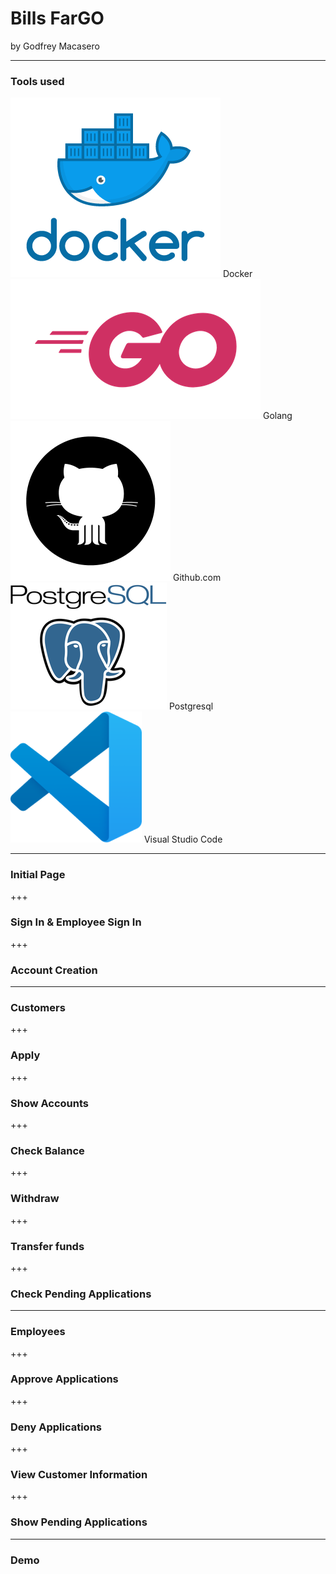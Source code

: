 # Bills FarGO

by Godfrey Macasero

---

### Tools used

![Image](assets/docker.png) Docker
![Image](assets/go.png) Golang
![Image](assets/github.png) Github.com
![Image](assets/postgresql.png) Postgresql
![Image](assets/vscode.png) Visual Studio Code

---
### Initial Page

+++
### Sign In & Employee Sign In

+++
### Account Creation
---
### Customers

+++
### Apply

+++
### Show Accounts

+++
### Check Balance

+++
### Withdraw

+++
### Transfer funds

+++
### Check Pending Applications
---
### Employees

+++
### Approve Applications

+++
### Deny Applications

+++
### View Customer Information

+++
### Show Pending Applications

---
### Demo